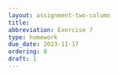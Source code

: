 ```yaml
---
layout: assignment-two-column
title: 
abbreviation: Exercise 7
type: homework
due_date: 2023-11-17
ordering: 8
draft: 1
---
```

